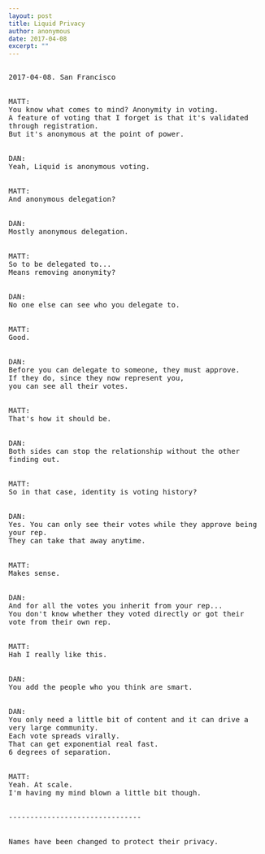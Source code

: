 ```yaml
---
layout: post
title: Liquid Privacy
author: anonymous
date: 2017-04-08
excerpt: ""
---
```


<pre style="margin-top:30px; white-space:pre-wrap">
2017-04-08. San Francisco


MATT:
You know what comes to mind? Anonymity in voting.
A feature of voting that I forget is that it's validated through registration.
But it's anonymous at the point of power.


DAN:
Yeah, Liquid is anonymous voting.


MATT:
And anonymous delegation?


DAN:
Mostly anonymous delegation.


MATT:
So to be delegated to...
Means removing anonymity?


DAN:
No one else can see who you delegate to.


MATT:
Good.


DAN:
Before you can delegate to someone, they must approve.
If they do, since they now represent you,
you can see all their votes.


MATT:
That's how it should be.


DAN:
Both sides can stop the relationship without the other finding out.


MATT:
So in that case, identity is voting history?


DAN:
Yes. You can only see their votes while they approve being your rep.
They can take that away anytime.


MATT:
Makes sense.


DAN:
And for all the votes you inherit from your rep...
You don't know whether they voted directly or got their vote from their own rep.


MATT:
Hah I really like this.


DAN:
You add the people who you think are smart.


DAN:
You only need a little bit of content and it can drive a very large community.
Each vote spreads virally.
That can get exponential real fast.
6 degrees of separation.


MATT:
Yeah. At scale.
I'm having my mind blown a little bit though.


-------------------------------


Names have been changed to protect their privacy.
</pre>
